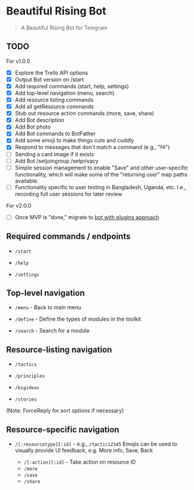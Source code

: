 # Beautiful Rising Bot

> A Beautiful Rising Bot for Telegram

## TODO 

For v1.0.0
- [x] Explore the Trello API options
- [x] Output Bot version on /start
- [x] Add required commands (start, help, settings)
- [x] Add top-level navigation (menu, search)
- [x] Add resource listing commands
- [x] Add all getResource commands
- [x] Stub out resource action commands (more, save, share)
- [x] Add Bot description
- [x] Add Bot photo
- [x] Add Bot commands to BotFather
- [x] Add some emoji to make things cute and cuddly
- [x] Respond to messages that don't match a command (e.g., "Hi")
- [ ] Sending a card image if it exists
- [ ] Add Bot /setjoingroup /setprivacy
- [ ] Simple session management to enable "Save" and other user-specific functionality, which will make some of the "returning user" map paths available.
- [ ] Functionality specific to user testing in Bangladesh, Uganda, etc. I.e., recording full user sessions for later review

For v2.0.0
- [ ] Once MVP is "done," migrate to [bot with plugins approach](https://github.com/crisbal/Node-Telegram-Bot) 

## Required commands / endpoints

* `/start`

* `/help`

* `/settings`

## Top-level navigation


* `/menu` - Back to main menu

* `/define` - Define the types of modules in the toolkit

* `/search` - Search for a module

## Resource-listing navigation

* `/tactics`

* `/principles`

* `/bigideas`

* `/stories`

(Note: ForceReply for sort options if necessary)

## Resource-specific navigation

* `/[:resourcetype][:id]` - e.g., `/tactic12345`
Emojis can be used to visually provide UI feedback, e.g. More info, Save, Back
    
    * `/[:action][:id]` - Take action on resource ID
    * `/more`
    * `/save`
    * `/share`
